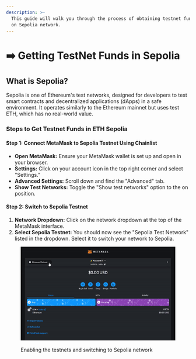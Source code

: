 ```yaml
---
description: >-
  This guide will walk you through the process of obtaining testnet funds (ETH)
  on Sepolia network.
---
```


# ➡️ Getting TestNet Funds in Sepolia

## What is Sepolia?

Sepolia is one of Ethereum's test networks, designed for developers to test smart contracts and decentralized applications (dApps) in a safe environment. It operates similarly to the Ethereum mainnet but uses test ETH, which has no real-world value.

### Steps to Get Testnet Funds in ETH Sepolia

#### **Step 1: Connect MetaMask to Sepolia Testnet Using Chainlist**

* **Open MetaMask:** Ensure your MetaMask wallet is set up and open in your browser.
* **Settings:** Click on your account icon in the top right corner and select "Settings."
* **Advanced Settings:** Scroll down and find the "Advanced" tab.
* **Show Test Networks:** Toggle the "Show test networks" option to the on position.

#### **Step 2: Switch to Sepolia Testnet**

1. **Network Dropdown:** Click on the network dropdown at the top of the MetaMask interface.
2. **Select Sepolia Testnet:** You should now see the "Sepolia Test Network" listed in the dropdown. Select it to switch your network to Sepolia.

<figure><img src=".gitbook/assets/switching-network-to-sepolia-ezgif.com-video-to-gif-converter.gif" alt=""><figcaption><p>Enabling the testnets and switching to Sepolia network</p></figcaption></figure>
